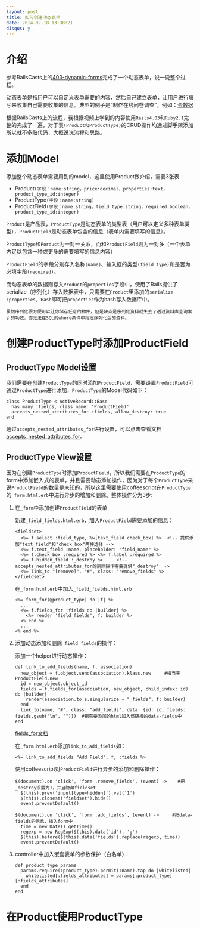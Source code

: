 ```yaml
---
layout: post
title: 如何创建动态表单
date: 2014-02-18 13:38:21
disqus: y
---
```


介绍
=============

参考RailsCasts上的[403-dynamic-forms](http://railscasts.com/episodes/403-dynamic-forms)完成了一个动态表单，说一说整个过程。

动态表单是指用户可以自定义表单需要的内容，然后自己建立表单，让用户进行填写来收集自己需要收集的信息。典型的例子是“制作在线问卷调查”，例如：[金数据](https://www.jinshuju.net/)

根据RailsCasts上的流程，我根据视频上学到的内容使用`Rails4.03`和`Ruby2.1`完整的完成了一遍，对于表`(Product和ProductType)`的CRUD操作均通过脚手架添加所以就不多贴代码，大概说说流程和思路。

添加Model
=============
添加整个动态表单需要用到的model，这里使用Product做介绍，需要3张表：

*   Product`(字段：name:string，price:decimal，properties:text，product_type_id:integer)`
*   ProductType`(字段：name:string)`
*   ProductField`(字段：name:string，field_type:string，required:boolean，product_type_id:integer)`

`Product`是产品表，`ProductType`是动态表单的类型表（用户可以定义多种表单类型），`ProductField`是动态表单包含的信息（表单内需要填写的信息）。

`ProductType`和`Porduct`为一对一关系，而和`ProductField`则为一对多（一个表单内足以包含一种或更多的需要填写的信息内容）

`ProductField`的字段分别存入名称`(name)`、输入框的类型`(field_type)`和是否为必填字段`(required)`。

而动态表单的数据则存入`Product`的`properties`字段中，使用了Rails提供了serialize（序列化）存入数据表中，只需要在`Product`里添加的`serialize :properties, Hash`即可把`properties`作为hash存入数据库中。

```
虽然序列化很方便可以让你储存任意的物件，但是缺点是序列化资料就失去了透过资料库查询索引的功效，你无法在SQL的where条件中指定序列化后的资料。
```

创建ProductType时添加ProductField
=============
ProductType Model设置
-------------
我们需要在创建`ProductType`的同时添加`ProductField`，需要设置`ProductField`可通过`ProductType`进行添加，`ProductType`的Model代码如下：

    class ProductType < ActiveRecord::Base
      has_many :fields, class_name: "ProductField"
      accepts_nested_attributes_for :fields, allow_destroy: true
    end

通过`accepts_nested_attributes_for`进行设置，可以点击查看文档[accepts_nested_attributes_for](http://api.rubyonrails.org/classes/ActiveRecord/NestedAttributes/ClassMethods.html#method-i-accepts_nested_attributes_for)。

ProductType View设置
-------------
因为在创建`ProductType`时添加`ProductField`，所以我们需要在`ProductType`的form中添加嵌入式的表单，并且需要动态添加操作，因为对于每个`ProductType`来说`ProductField`的数量是未知的，所以这里需要使用coffeescript在`ProductType`的`_form.html.erb`中进行异步的增加和删除。整体操作分为3步:

1.  在`_form`中添加创建`ProductField`的表单

    新建`_field_fields.html.erb`，加入`ProductField`需要添加的信息：
    
        <fieldset>
          <%= f.select :field_type, %w[text_field check_box] %>  <!-- 提供添加"text_field"和"check_box"两种选择 -->
          <%= f.text_field :name, placeholder: "field_name" %>
          <%= f.check_box :required %> <%= f.label :required %>
          <%= f.hidden_field :_destroy %>     <!-- accepts_nested_attributes_for的删除操作需要提供"_destroy"  ->
          <%= link_to "[remove]", "#", class: "remove_fields" %>
        </fieldset>

    在`_form.html.erb`中加入`_field_fields.html.erb`
    
        <%= form_for(@product_type) do |f| %>
          ...
          <%= f.fields_for :fields do |builder| %>
            <%= render 'field_fields', f: builder %>
          <% end %>
          ...
        <% end %>
        
2.  添加动态添加和删除`_field_fields`的操作：

    添加一个helper进行动态操作：
    
        def link_to_add_fields(name, f, association)
          new_object = f.object.send(association).klass.new     #相当于ProductField.new
          id = new_object.object_id
          fields = f.fields_for(association, new_object, child_index: id) do |builder|  
            render(association.to_s.singularize + "_fields", f: builder)
          end
          link_to(name, '#', class: "add_fields", data: {id: id, fields: fields.gsub("\n", "")})  #把需要添加的html加入该链接的data-fields中
        end
        
    [fields_for文档](http://api.rubyonrails.org/classes/ActionView/Helpers/FormHelper.html#method-i-fields_for)
    
    在`_form.html.erb`添加`link_to_add_fields`如：
    
        <%= link_to_add_fields "Add Field", f, :fields %>  
        
    使用coffeescript对`ProductField`进行异步的添加和删除操作：
    
        $(document).on 'click', 'form .remove_fields', (event) ->    #把_destroy设置为1，并且隐藏fieldset
          $(this).prev('input[type=hidden]').val('1')
          $(this).closest('fieldset').hide()
          event.preventDefault()
        
        $(document).on 'click', 'form .add_fields', (event) ->     #把data-fields的信息，插入form中
          time = new Date().getTime() 
          regexp = new RegExp($(this).data('id'), 'g')
          $(this).before($(this).data('fields').replace(regexp, time))
          event.preventDefault()
          
3.  controller中加入嵌套表单的参数保护（白名单）：

        def product_type_params
          params.require(:product_type).permit(:name).tap do |whitelisted|
            whitelisted[:fields_attributes] = params[:product_type][:fields_attributes]
          end
        end
        
在Product使用ProductType
=============
